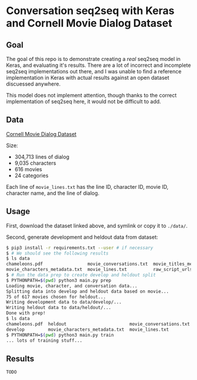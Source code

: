 
# Conversation seq2seq with Keras and Cornell Movie Dialog Dataset

## Goal

The goal of this repo is to demonstrate creating a _real_ seq2seq model in Keras, and evaluating 
it's results.  There are a lot of incorrect and incomplete seq2seq implementations out there, and
I was unable to find a reference implementation in Keras with actual results against an open dataset
discuessed anywhere.

This model does not implement attention, though thanks to the correct implementation of seq2seq 
here, it would not be difficult to add.

## Data

[Cornell Movie Dialog Dataset](https://www.cs.cornell.edu/~cristian/Cornell_Movie-Dialogs_Corpus.html)

Size:

- 304,713 lines of dialog
- 9,035 characters
- 616 movies
- 24 categories

Each line of `movie_lines.txt` has the line ID, character ID, movie ID, character name, and the line of dialog.

## Usage

First, download the dataset linked above, and symlink or copy it to `./data/`.

Second, generate development and heldout data from dataset:

```bash
$ pip3 install -r requirements.txt --user # if necessary
$ # We should see the following results
$ ls data
chameleons.pdf                 movie_conversations.txt  movie_titles_metadata.txt  README.txt
movie_characters_metadata.txt  movie_lines.txt          raw_script_urls.txt
$ # Run the data prep to create develop and heldout split
$ PYTHONPATH=$(pwd) python3 main.py prep
Loading movie, character, and conversation data...
Splitting data into develop and heldout data based on movie...
75 of 617 movies chosen for heldout...
Writing development data to data/develop/...
Writing heldout data to data/heldout/...
Done with prep!
$ ls data
chameleons.pdf  heldout                        movie_conversations.txt  movie_titles_metadata.txt  README.txt
develop         movie_characters_metadata.txt  movie_lines.txt          raw_script_urls.txt
$ PYTHONPATH=$(pwd) python3 main.py train
... lots of training stuff...
```


## Results

`TODO`
